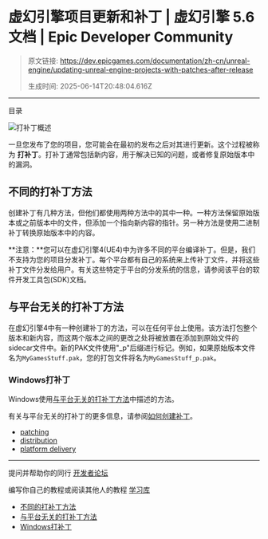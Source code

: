 # 虚幻引擎项目更新和补丁 | 虚幻引擎 5.6 文档 | Epic Developer Community

> 原文链接: https://dev.epicgames.com/documentation/zh-cn/unreal-engine/updating-unreal-engine-projects-with-patches-after-release
> 
> 生成时间: 2025-06-14T20:48:04.616Z

---

目录

![打补丁概述](https://dev.epicgames.com/community/api/documentation/image/723c760e-9b0d-4cc1-9a29-a43a965fbbbf?resizing_type=fill&width=1920&height=335)

一旦您发布了您的项目，您可能会在最初的发布之后对其进行更新。这个过程被称为 **打补丁**。打补丁通常包括新内容，用于解决已知的问题，或者修复原始版本中的漏洞。

## 不同的打补丁方法

创建补丁有几种方法，但他们都使用两种方法中的其中一种。一种方法保留原始版本或之前版本中的文件，但添加一个指向新内容的指针。另一种方法是使用二进制补丁转换原始版本中的内容。

**注意：**您可以在虚幻引擎4(UE4)中为许多不同的平台编译补丁。但是，我们不支持为您的项目分发补丁。每个平台都有自己的系统来上传补丁文件，并将这些补丁文件分发给用户。有关这些特定于平台的分发系统的信息，请参阅该平台的软件开发工具包(SDK)文档。

## 与平台无关的打补丁方法

在虚幻引擎4中有一种创建补丁的方法，可以在任何平台上使用。该方法打包整个版本和新内容，而这两个版本之间的更改之处将被放置在添加到原始文件的sidecar文件中。新的PAK文件使用"\_p"后缀进行标记。例如，如果原始版本文件名为`MyGamesStuff.pak`，您的打包文件将名为`MyGamesStuff_p.pak`。

### Windows打补丁

Windows使用[与平台无关的打补丁方法](/documentation/zh-cn/unreal-engine/updating-unreal-engine-projects-with-patches-after-release#%E4%B8%8E%E5%B9%B3%E5%8F%B0%E6%97%A0%E5%85%B3%E7%9A%84%E6%89%93%E8%A1%A5%E4%B8%81%E6%96%B9%E6%B3%95)中描述的方法。

有关与平台无关的打补丁的更多信息，请参阅[如何创建补丁](/documentation/zh-cn/unreal-engine/how-to-create-a-patch-in-unreal-engine)。

-   [patching](https://dev.epicgames.com/community/search?query=patching)
-   [distribution](https://dev.epicgames.com/community/search?query=distribution)
-   [platform delivery](https://dev.epicgames.com/community/search?query=platform%20delivery)

* * *

提问并帮助你的同行 [开发者论坛](https://forums.unrealengine.com/categories?tag=unreal-engine)

编写你自己的教程或阅读其他人的教程 [学习库](https://dev.epicgames.com/community/unreal-engine/learning)

-   [不同的打补丁方法](/documentation/zh-cn/unreal-engine/updating-unreal-engine-projects-with-patches-after-release#%E4%B8%8D%E5%90%8C%E7%9A%84%E6%89%93%E8%A1%A5%E4%B8%81%E6%96%B9%E6%B3%95)
-   [与平台无关的打补丁方法](/documentation/zh-cn/unreal-engine/updating-unreal-engine-projects-with-patches-after-release#%E4%B8%8E%E5%B9%B3%E5%8F%B0%E6%97%A0%E5%85%B3%E7%9A%84%E6%89%93%E8%A1%A5%E4%B8%81%E6%96%B9%E6%B3%95)
-   [Windows打补丁](/documentation/zh-cn/unreal-engine/updating-unreal-engine-projects-with-patches-after-release#windows%E6%89%93%E8%A1%A5%E4%B8%81)